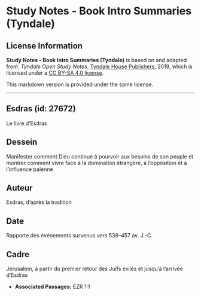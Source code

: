 # Study Notes - Book Intro Summaries (Tyndale)

## License Information

**Study Notes - Book Intro Summaries (Tyndale)** is based on and adapted from: _Tyndale Open Study Notes_, [Tyndale House Publishers](https://tyndaleopenresources.com/), 2019, which is licensed under a [CC BY-SA 4.0 license](https://creativecommons.org/licenses/by-sa/4.0/legalcode.en).

This markdown version is provided under the same license.



--------------------------------

## Esdras (id: 27672)

Le livre d’Esdras

Dessein
-------

Manifester comment Dieu continue à pourvoir aux besoins de son peuple et montrer comment vivre face à la domination étrangère, à l’opposition et à l’influence païenne

Auteur
------

Esdras, d’après la tradition

Date
----

Rapporte des événements survenus vers 538–457 av. J.\-C.

Cadre
-----

Jérusalem, à partir du premier retour des Juifs exilés et jusqu’à l’arrivée d’Esdras

* **Associated Passages:** EZR 1:1

